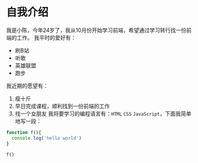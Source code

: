 # 自我介绍
我是小陈，今年24岁了，我从10月份开始学习前端，希望通过学习转行找一份前端的工作。
我平时的爱好有：
* 刷B站
* 听歌
* 英雄联盟
* 跑步

我近期的愿望有：
1. 瘦十斤
2. 早日完成课程，顺利找到一份前端的工作
3. 找一个女朋友
我将要学习的编程语言有：`HTML` `CSS` `JavaScript`，下面我简单地写一段：
```JavaScript
function f(){
  console.log('hello world')
}

f()
```
